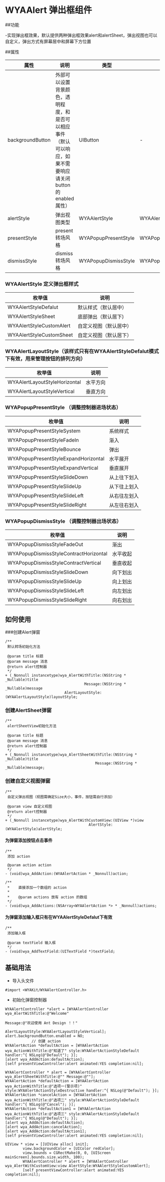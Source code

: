 # WYAAlert  弹出框组件
##功能

-实现弹出框效果，默认提供两种弹出框效果alert和alertSheet，弹出视图也可以自定义，弹出方式有屏幕居中和屏幕下方位置

##属性

属性 | 说明 | 类型 | 默认值
---|---|---|---
backgroundButton|外部可以设置背景颜色，透明程度，和是否可以相应事件（默认可以响应，如果不需要响应请关闭button的enabled属性）| UIButton|-
alertStyle|弹出视图类型|WYAAlertStyle|WYAAlertStyleDefalut
presentStyle|present 转场风格|WYAPopupPresentStyle|WYAPopupPresentStyleSystem
dismissStyle|dismiss 转场风格|WYAPopupDismissStyle|WYAPopupDismissStyleFadeOut

### WYAAlertStyle 定义弹出框样式

枚举值 | 说明
---|---
WYAAlertStyleDefalut| 默认样式（默认居中）
WYAAlertStyleSheet | 底部弹出（默认居下)
WYAAlertStyleCustomAlert | 自定义视图（默认居中）
WYAAlertStyleCustomSheet | 自定义视图（默认居下）


### WYAAlertLayoutStyle（该样式只有在WYAAlertStyleDefalut模式下有效，用来管理按钮的排列方向）

枚举值 | 说明
---|---
WYAAlertLayoutStyleHorizontal | 水平方向
WYAAlertLayoutStyleVertical | 垂直方向


### WYAPopupPresentStyle （调整控制器进场状态）

枚举值 | 说明
---|---
WYAPopupPresentStyleSystem | 系统样式
WYAPopupPresentStyleFadeIn | 渐入
WYAPopupPresentStyleBounce | 弹出
WYAPopupPresentStyleExpandHorizontal | 水平展开
WYAPopupPresentStyleExpandVertical | 垂直展开
WYAPopupPresentStyleSlideDown | 从上往下划入
WYAPopupPresentStyleSlideUp | 从下往上划入
WYAPopupPresentStyleSlideLeft | 从右往左划入
WYAPopupPresentStyleSlideRight | 从左往右划入

### WYAPopupDismissStyle （调整控制器出场状态）

枚举值 | 说明
---|---
WYAPopupDismissStyleFadeOut | 渐出
WYAPopupDismissStyleContractHorizontal | 水平收起
WYAPopupDismissStyleContractVertical | 垂直收起
WYAPopupDismissStyleSlideDown | 向下划出
WYAPopupDismissStyleSlideUp | 向上划出
WYAPopupDismissStyleSlideLeft | 向左划出
WYAPopupDismissStyleSlideRight | 向右划出

## 如何使用

###创建Alert弹窗


```Object-C
/**
 默认转场初始化方法

 @param title 标题
 @param message 消息
 @return alert控制器
 */
+ (_Nonnull instancetype)wya_AlertWithTitle:(NSString * _Nullable)title
                                    Message:(NSString * _Nullable)message
                           AlertLayoutStyle:(WYAAlertLayoutStyle)layoutStyle;
```

### 创建AlertSheet弹窗

```Object-C
/**
 alertSheetView初始化方法

 @param title 标题
 @param message 消息
 @return alert控制器
 */
+ (_Nonnull instancetype)wya_AlertSheetWithTitle:(NSString * _Nullable)title
                                         Message:(NSString * _Nullable)message;
```

### 创建自定义视图弹窗

```Object-C
/**
 自定义弹出视图（视图需确定Size大小，事件，按钮需自行添加）

 @param view 自定义视图
 @return alert控制器
 */
+ (_Nonnull instancetype)wya_AlertWithCustomView:(UIView *)view
                                      AlertStyle:(WYAAlertStyle)alertStyle;
```

#### 为弹窗添加按钮点击事件

```Object-C
/**
 添加 action
 
 @param action action
 */
- (void)wya_AddAction:(WYAAlertAction * _Nonnull)action;

/**
 *    直接添加一个数组的 action
 *
 *    @param actions 放有 action 的数组
 */
- (void)wya_AddActions:(NSArray<WYAAlertAction *> * _Nonnull)actions;
```

#### 为弹窗添加输入框只有在WYAAlertStyleDefalut下有效

```Object-C
/**
 添加输入框

 @param textField 输入框
 */
- (void)wya_AddTextField:(UITextField *)textField;
```

## 基础用法

* 导入头文件

```
#import <WYAKit/WYAAlertController.h>
```

* 初始化弹窗控制器
    
```Object-C
WYAAlertController *alert = [WYAAlertController wya_AlertWithTitle:@"Welcome"
                                                                       Message:@"欢迎使用 Ant Design ！！"
                                                              AlertLayoutStyle:WYAAlertLayoutStyleVertical];
alert.backgroundButton.enabled = NO;
            // 创建 action
WYAAlertAction *defaultAction = [WYAAlertAction wya_ActionWithTitle:@"知道了" style:WYAAlertActionStyleDefault handler:^{ NSLog(@"Default"); }];
[alert wya_AddAction:defaultAction];
[self presentViewController:alert animated:YES completion:nil];
```
```Object-C
WYAAlertController * alert = [WYAAlertController wya_AlertSheetWithTitle:@"" Message:@""];
WYAAlertAction *defaultAction = [WYAAlertAction wya_ActionWithTitle:@"选项一(警示项)" style:WYAAlertActionStyleDestructive handler:^{ NSLog(@"Default"); }];
WYAAlertAction *cancelAction = [WYAAlertAction wya_ActionWithTitle:@"选项二" style:WYAAlertActionStyleDefault handler:^{ NSLog(@"Cancel"); }];
WYAAlertAction *defaultAction1 = [WYAAlertAction wya_ActionWithTitle:@"选项三" style:WYAAlertActionStyleDefault handler:^{ NSLog(@"Default"); }];
[alert wya_AddAction:defaultAction];
[alert wya_AddAction:cancelAction];
[alert wya_AddAction:defaultAction1];
[self presentViewController:alert animated:YES completion:nil];
```
```Object-C
UIView * view = [[UIView alloc] init];
        view.backgroundColor = [UIColor redColor];
        view.bounds = CGRectMake(0, 0, [UIScreen mainScreen].bounds.size.width, 100);
        WYAAlertController * alert = [WYAAlertController wya_AlertWithCustomView:view AlertStyle:WYAAlertStyleCustomAlert];
        [self presentViewController:alert animated:YES completion:nil];
```

